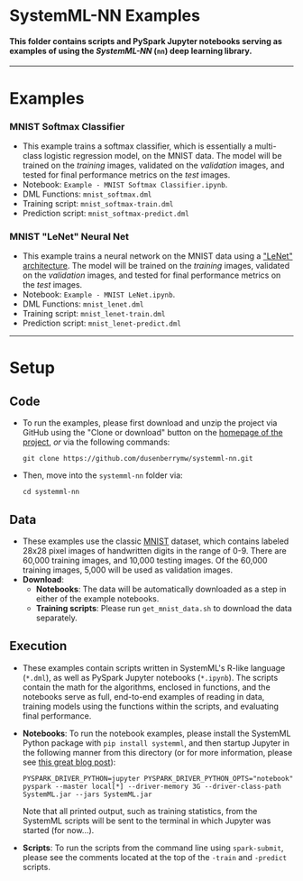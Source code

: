 <!--
{% comment %}
Licensed to the Apache Software Foundation (ASF) under one or more
contributor license agreements.  See the NOTICE file distributed with
this work for additional information regarding copyright ownership.
The ASF licenses this file to you under the Apache License, Version 2.0
(the "License"); you may not use this file except in compliance with
the License.  You may obtain a copy of the License at

http://www.apache.org/licenses/LICENSE-2.0

Unless required by applicable law or agreed to in writing, software
distributed under the License is distributed on an "AS IS" BASIS,
WITHOUT WARRANTIES OR CONDITIONS OF ANY KIND, either express or implied.
See the License for the specific language governing permissions and
limitations under the License.
{% endcomment %}
-->

# SystemML-NN Examples

#### This folder contains scripts and PySpark Jupyter notebooks serving as examples of using the *SystemML-NN* (`nn`) deep learning library.

---

# Examples
### MNIST Softmax Classifier

* This example trains a softmax classifier, which is essentially a multi-class logistic regression model, on the MNIST data.  The model will be trained on the *training* images, validated on the *validation* images, and tested for final performance metrics on the *test* images.
* Notebook: `Example - MNIST Softmax Classifier.ipynb`.
* DML Functions: `mnist_softmax.dml`
* Training script: `mnist_softmax-train.dml`
* Prediction script: `mnist_softmax-predict.dml`

### MNIST "LeNet" Neural Net

* This example trains a neural network on the MNIST data using a ["LeNet" architecture](http://yann.lecun.com/exdb/publis/pdf/lecun-98.pdf). The model will be trained on the *training* images, validated on the *validation* images, and tested for final performance metrics on the *test* images.
* Notebook: `Example - MNIST LeNet.ipynb`.
* DML Functions: `mnist_lenet.dml`
* Training script: `mnist_lenet-train.dml`
* Prediction script: `mnist_lenet-predict.dml`

---

# Setup
## Code
* To run the examples, please first download and unzip the project via GitHub using the "Clone or download" button on the [homepage of the project](https://github.com/dusenberrymw/systemml-nn), *or* via the following commands:

  ```
  git clone https://github.com/dusenberrymw/systemml-nn.git
  ```

* Then, move into the `systemml-nn` folder via:
  ```
  cd systemml-nn
  ```

## Data
* These examples use the classic [MNIST](http://yann.lecun.com/exdb/mnist/) dataset, which contains labeled 28x28 pixel images of handwritten digits in the range of 0-9.  There are 60,000 training images, and 10,000 testing images.  Of the 60,000 training images, 5,000 will be used as validation images.
* **Download**:
  * **Notebooks**: The data will be automatically downloaded as a step in either of the example notebooks.
  * **Training scripts**: Please run `get_mnist_data.sh` to download the data separately.

## Execution
* These examples contain scripts written in SystemML's R-like language (`*.dml`), as well as PySpark Jupyter notebooks (`*.ipynb`).  The scripts contain the math for the algorithms, enclosed in functions, and the notebooks serve as full, end-to-end examples of reading in data, training models using the functions within the scripts, and evaluating final performance.
* **Notebooks**: To run the notebook examples, please install the SystemML Python package with `pip install systemml`, and then startup Jupyter in the following manner from this directory (or for more information, please see [this great blog post](http://spark.tc/0-to-life-changing-application-with-apache-systemml/)):

  ```
  PYSPARK_DRIVER_PYTHON=jupyter PYSPARK_DRIVER_PYTHON_OPTS="notebook" pyspark --master local[*] --driver-memory 3G --driver-class-path SystemML.jar --jars SystemML.jar
  ```

  Note that all printed output, such as training statistics, from the SystemML scripts will be sent to the terminal in which Jupyter was started (for now...).

* **Scripts**: To run the scripts from the command line using `spark-submit`, please see the comments located at the top of the `-train` and `-predict` scripts.
